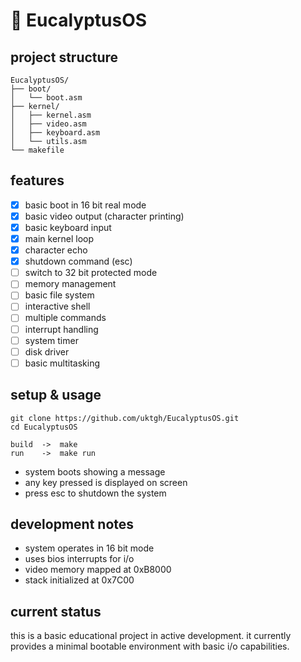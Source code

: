 # 🌿 EucalyptusOS 

## project structure
```
EucalyptusOS/
├── boot/
│   └── boot.asm
├── kernel/
│   ├── kernel.asm
│   ├── video.asm
│   ├── keyboard.asm
│   └── utils.asm
└── makefile
```

## features
- [x] basic boot in 16 bit real mode
- [x] basic video output (character printing)
- [x] basic keyboard input
- [x] main kernel loop
- [x] character echo
- [x] shutdown command (esc)
- [ ] switch to 32 bit protected mode
- [ ] memory management
- [ ] basic file system
- [ ] interactive shell
- [ ] multiple commands 
- [ ] interrupt handling
- [ ] system timer
- [ ] disk driver
- [ ] basic multitasking 

## setup & usage
```
git clone https://github.com/uktgh/EucalyptusOS.git
cd EucalyptusOS

build  ->  make
run    ->  make run
```
- system boots showing a message
- any key pressed is displayed on screen
- press esc to shutdown the system

## development notes
- system operates in 16 bit mode
- uses bios interrupts for i/o
- video memory mapped at 0xB8000
- stack initialized at 0x7C00

## current status 
this is a basic educational project in active development. it currently provides a minimal bootable environment with basic i/o capabilities.
